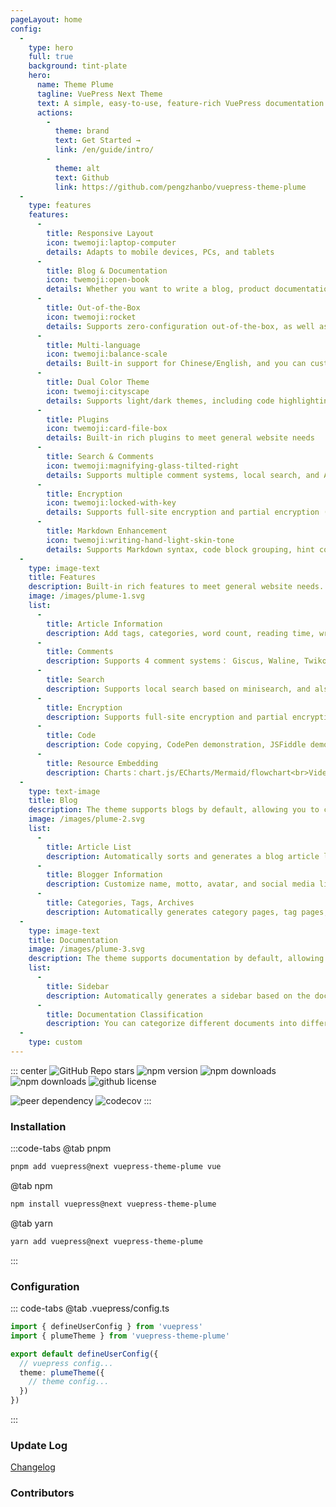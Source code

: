 ```yaml
---
pageLayout: home
config:
  -
    type: hero
    full: true
    background: tint-plate
    hero:
      name: Theme Plume
      tagline: VuePress Next Theme
      text: A simple, easy-to-use, feature-rich VuePress documentation & blog theme
      actions:
        -
          theme: brand
          text: Get Started →
          link: /en/guide/intro/
        -
          theme: alt
          text: Github
          link: https://github.com/pengzhanbo/vuepress-theme-plume
  -
    type: features
    features:
      -
        title: Responsive Layout
        icon: twemoji:laptop-computer
        details: Adapts to mobile devices, PCs, and tablets
      -
        title: Blog & Documentation
        icon: twemoji:open-book
        details: Whether you want to write a blog, product documentation, or both
      -
        title: Out-of-the-Box
        icon: twemoji:rocket
        details: Supports zero-configuration out-of-the-box, as well as rich customization options
      -
        title: Multi-language
        icon: twemoji:balance-scale
        details: Built-in support for Chinese/English, and you can customize and add more language support
      -
        title: Dual Color Theme
        icon: twemoji:cityscape
        details: Supports light/dark themes, including code highlighting
      -
        title: Plugins
        icon: twemoji:card-file-box
        details: Built-in rich plugins to meet general website needs
      -
        title: Search & Comments
        icon: twemoji:magnifying-glass-tilted-right
        details: Supports multiple comment systems, local search, and Algolia search
      -
        title: Encryption
        icon: twemoji:locked-with-key
        details: Supports full-site encryption and partial encryption (encrypted directories, encrypted articles)
      -
        title: Markdown Enhancement
        icon: twemoji:writing-hand-light-skin-tone
        details: Supports Markdown syntax, code block grouping, hint containers, task lists, mathematical formulas, code demonstrations, etc.
  -
    type: image-text
    title: Features
    description: Built-in rich features to meet general website needs.
    image: /images/plume-1.svg
    list:
      -
        title: Article Information
        description: Add tags, categories, word count, reading time, writing date, and other information to articles.
      -
        title: Comments
        description: Supports 4 comment systems： Giscus, Waline, Twikoo, Artalk<br>You can freely choose the comment system that suits your needs.
      -
        title: Search
        description: Supports local search based on minisearch, and also supports Algolia search.
      -
        title: Encryption
        description: Supports full-site encryption and partial encryption (encrypted directories, encrypted articles).
      -
        title: Code
        description: Code copying, CodePen demonstration, JSFiddle demonstration, CodeSandbox demonstration, code groups, line highlighting, line focusing, line warnings, difference comparison, code block folding, etc.
      -
        title: Resource Embedding
        description: Charts：chart.js/ECharts/Mermaid/flowchart<br>Videos：Bilibili/Youtube/ArtPlayer<br>PDF, 200K+ Iconify icons
  -
    type: text-image
    title: Blog
    description: The theme supports blogs by default, allowing you to create your personal blog.
    image: /images/plume-2.svg
    list:
      -
        title: Article List
        description: Automatically sorts and generates a blog article list page based on the article writing date.
      -
        title: Blogger Information
        description: Customize name, motto, avatar, and social media links.
      -
        title: Categories, Tags, Archives
        description: Automatically generates category pages, tag pages, and archives articles by year.
  -
    type: image-text
    title: Documentation
    image: /images/plume-3.svg
    description: The theme supports documentation by default, allowing you to create product documentation or organize your knowledge system.
    list:
      -
        title: Sidebar
        description: Automatically generates a sidebar based on the documentation directory, or you can manually configure it. The theme provides a simpler configuration method.
      -
        title: Documentation Classification
        description: You can categorize different documents into different directories for better management of the documentation structure.
  -
    type: custom
---
```


<div style="max-width: 960px;margin:0 auto;" class="home-custom-content">

::: center
![GitHub Repo stars](https://img.shields.io/github/stars/pengzhanbo/vuepress-theme-plume)
![npm version](https://img.shields.io/npm/v/vuepress-theme-plume?color=32A9C3&labelColor=1B3C4A&label=npm)
![npm downloads](https://img.shields.io/npm/dm/vuepress-theme-plume?color=32A9C3&labelColor=1B3C4A&label=downloads)
![npm downloads](https://img.shields.io/npm/dt/vuepress-theme-plume?color=32A9C3&labelColor=1B3C4A&label=downloads)
![github license](https://img.shields.io/github/license/pengzhanbo/vuepress-theme-plume?color=32A9C3&labelColor=1B3C4A)

![peer dependency](https://img.shields.io/npm/dependency-version/vuepress-theme-plume/peer/vuepress?color=32A9C3&labelColor=1B3C4A)
![codecov](https://codecov.io/gh/pengzhanbo/vuepress-theme-plume/graph/badge.svg?token=W6KYBX7WO5)
:::

### Installation

:::code-tabs
@tab pnpm

```sh
pnpm add vuepress@next vuepress-theme-plume vue
```

@tab npm

```sh
npm install vuepress@next vuepress-theme-plume
```

@tab yarn

```sh
yarn add vuepress@next vuepress-theme-plume
```

:::

### Configuration

::: code-tabs
@tab .vuepress/config.ts

```ts :no-line-numbers
import { defineUserConfig } from 'vuepress'
import { plumeTheme } from 'vuepress-theme-plume'

export default defineUserConfig({
  // vuepress config...
  theme: plumeTheme({
    // theme config...
  })
})
```

:::

### Update Log

[Changelog](../changelog)

### Contributors

<Contributors
:contributors="[
'pengzhanbo',
{ github: 'huankong233', name: 'huan_kong' },
{ github: 'northword', name: 'Northword' },
'KrLite',
'shylock-wu',
'hrradev',
{ github: 'TheCoderAlex', name: 'Tang Zifeng' },
{ github: 'HydroGest', name: 'MarkChai' },
{ github: 'sunnyboy-mu', name: '小沐沐吖' },
{ github: 'zhenghaoyang24', name: 'zhenghaoyang24' },
{ github: 'shuoliuchn', name: 'Shuo Liu' },
]"
/>

</div>

<style>
.home-custom-content img {
  cursor: default !important;
}
</style>

